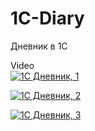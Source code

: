# 1C-Diary
Дневник в 1С

Video  
[![1С Дневник, 1](https://i9.ytimg.com/vi/cTJZO356AcQ/mq2.jpg?sqp=CKCbvPkF&rs=AOn4CLC6QYDHQk4DCZoxATfn5a28W9cbIA)](https://youtu.be/cTJZO356AcQ "1С Дневник, 1")  

[![1С Дневник, 2](https://i9.ytimg.com/vi/vW9FN5WZVuo/mq2.jpg?sqp=CKCbvPkF&rs=AOn4CLCxxJiky_NxsB81uwxsJV0HCLoTDA)](https://youtu.be/vW9FN5WZVuo "1С Дневник, 2")  

[![1С Дневник, 3](https://i9.ytimg.com/vi/CrJvFIasgbM/mq2.jpg?sqp=CKCbvPkF&rs=AOn4CLBMOtsDB_UQ2VgxGkyYlvnIqeDPUg)](https://youtu.be/CrJvFIasgbM "1С Дневник, 3")  

